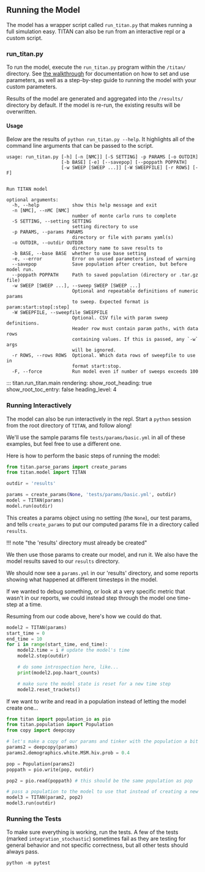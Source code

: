 ## Running the Model

The model has a wrapper script called `run_titan.py` that makes running a full simulation easy.  TITAN can also be run from an interactive repl or a custom script.

### run_titan.py

To run the model, execute the `run_titan.py` program within the `/titan/` directory. See [the walkthrough](walkthrough.md) for documentation on how to set and use parameters, as well as a step-by-step guide to running the model with your custom parameters.

Results of the model are generated and aggregated into the `/results/` directory by default. If the model is re-run, the existing results will be overwritten.

#### Usage

Below are the results of `python run_titan.py --help`.  It highlights all of the command line arguments that can be passed to the script.

```
usage: run_titan.py [-h] [-n [NMC]] [-S SETTING] -p PARAMS [-o OUTDIR]
                    [-b BASE] [-e] [--savepop] [--poppath POPPATH]
                    [-w SWEEP [SWEEP ...]] [-W SWEEPFILE] [-r ROWS] [-F]


Run TITAN model

optional arguments:
  -h, --help            show this help message and exit
  -n [NMC], --nMC [NMC]
                        number of monte carlo runs to complete
  -S SETTING, --setting SETTING
                        setting directory to use
  -p PARAMS, --params PARAMS
                        directory or file with params yaml(s)
  -o OUTDIR, --outdir OUTDIR
                        directory name to save results to
  -b BASE, --base BASE  whether to use base setting
  -e, --error           Error on unused parameters instead of warning
  --savepop             Save population after creation, but before model run.
  --poppath POPPATH     Path to saved population (directory or .tar.gz file)
  -w SWEEP [SWEEP ...], --sweep SWEEP [SWEEP ...]
                        Optional and repeatable definitions of numeric params
                        to sweep. Expected format is param:start:stop[:step]
  -W SWEEPFILE, --sweepfile SWEEPFILE
                        Optional. CSV file with param sweep definitions.
                        Header row must contain param paths, with data rows
                        containing values. If this is passed, any `-w` args
                        will be ignored.
  -r ROWS, --rows ROWS  Optional. Which data rows of sweepfile to use in
                        format start:stop.
  -F, --force           Run model even if number of sweeps exceeds 100
```

::: titan.run_titan.main
    rendering:
        show_root_heading: true
        show_root_toc_entry: false
        heading_level: 4


### Running Interactively

The model can also be run interactively in the repl.  Start a `python` session from the root directory of `TITAN`, and follow along!

We'll use the sample params file `tests/params/basic.yml` in all of these examples, but feel free to use a different one.

Here is how to perform the basic steps of running the model:
```python
from titan.parse_params import create_params
from titan.model import TITAN

outdir = 'results'

params = create_params(None, 'tests/params/basic.yml', outdir)
model = TITAN(params)
model.run(outdir)
```
This creates a params object using no setting (the `None`), our test params, and tells `create_params` to put our computed params file in a directory called `results`.

!!! note "the 'results' directory must already be created"

We then use those params to create our model, and run it.  We also have the model results saved to our `results` directory.

We should now see a `params.yml` in our 'results' directory, and some reports showing what happened at different timesteps in the model.

If we wanted to debug something, or look at a very specific metric that wasn't in our reports, we could instead step through the model one time-step at a time.

Resuming from our code above, here's how we could do that.
```python
model2 = TITAN(params)
start_time = 0
end_time = 10
for i in range(start_time, end_time):
    model2.time = i # update the model's time
    model2.step(outdir)

    # do some introspection here, like...
    print(model2.pop.haart_counts)

    # make sure the model state is reset for a new time step
    model2.reset_trackets()

```

If we want to write and read in a population instead of letting the model create one...

```python
from titan import population_io as pio
from titan.population import Population
from copy import deepcopy

# let's make a copy of our params and tinker with the population a bit
params2 = deepcopy(params)
params2.demographics.white.MSM.hiv.prob = 0.4

pop = Population(params2)
poppath = pio.write(pop, outdir)

pop2 = pio.read(poppath) # this should be the same population as pop

# pass a population to the model to use that instead of creating a new one
model3 = TITAN(param2, pop2)
model3.run(outdir)
```

### Running the Tests

To make sure everything is working, run the tests.  A few of the tests (marked `integration_stochastic`) sometimes fail as they are testing for general behavior and not specific correctness, but all other tests should always pass.

`python -m pytest`
